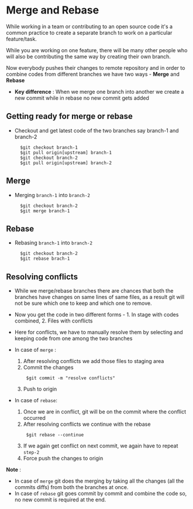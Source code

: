 # Merge and Rebase

While working in a team or contributing to an open source code it's a common practice to create a separate branch to work on a particular feature/task.

While you are working on one feature, there will be many other people who will also be contributing the same way by creating their own branch.

Now everybody pushes their changes to remote repository and in order to combine codes from different branches we have two ways - **Merge** and **Rebase**

- **Key difference** : When we merge one branch into another we create a new commit while in rebase no new commit gets added

## Getting ready for merge or rebase

- Checkout and get latest code of the two branches say branch-1 and branch-2

  ```
    $git checkout branch-1
    $git pull origin[upstream] branch-1
    $git checkout branch-2
    $git pull origin[upstream] branch-2
  ```

## Merge

- Merging `branch-1` into `branch-2`
  ```
    $git checkout branch-2
    $git merge branch-1
  ```

## Rebase

- Rebasing `branch-1` into `branch-2`
  ```
    $git checkout branch-2
    $git rebase brach-1
  ```

## Resolving conflicts

- While we merge/rebase branches there are chances that both the branches have changes on same lines of same files, as a result git will not be sure which one to keep and which one to remove.
- Now you get the code in two different forms - 1. In stage with codes combined, 2. Files with conflicts
- Here for conflicts, we have to manually resolve them by selecting and keeping code from one among the two branches

- In case of `merge` :

  1. After resolving conflicts we add those files to staging area
  2. Commit the changes
     ```
      $git commit -m "resolve conflicts"
     ```
  3. Push to origin

- In case of `rebase`:

  1. Once we are in conflict, git will be on the commit where the conflict occurred
  2. After resolving conflicts we continue with the rebase
     ```
      $git rebase --continue
     ```
  3. If we again get conflict on next commit, we again have to repeat `step-2`
  4. Force push the changes to origin

**Note** :

- In case of `merge` git does the merging by taking all the changes (all the commits diffs) from both the branches at once.
- In case of `rebase` git goes commit by commit and combine the code so, no new commit is required at the end.
